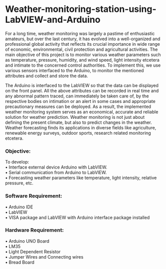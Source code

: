 # Weather-monitoring-station-using-LabVIEW-and-Arduino
For a long time, weather monitoring was largely a pastime of enthusiastic amateurs, but over the last century, it has evolved into a well-organized and professional global activity that reflects its crucial importance in wide range of economic, environmental, civil protection and agricultural activities. The main objective of this project is to monitor various weather parameters such as temperature, pressure, humidity, and wind speed, light intensity etcetera and intimate to the concerned control authorities. To implement this, we use various sensors interfaced to the Arduino, to monitor the mentioned attributes and collect and store the data. 

The Arduino is interfaced to the LabVIEW so that the data can be displayed on the front panel. All the above attributes can be recorded in real time and any abnormal pattern traced, can immediately be taken care of, by the respective bodies on intimation or an alert in some cases and appropriate precautionary measures can be deployed. As a result, the implemented weather monitoring system serves as an economical, accurate and reliable solution for weather prediction. Weather monitoring is not just about defining the present climate, but also to predict changes in the weather. Weather forecasting finds its applications in diverse fields like agriculture, renewable energy surveys, outdoor sports, research related monitoring etcetera.

### Objective:
To develop:<br/>
•	Interface external device Arduino with LabVIEW.<br/>
•	Serial communication from Arduino to LabVIEW.<br/>
•	Forecasting weather parameters like temperature, light intensity, relative pressure, etc.<br/>

### Software Requirement:
•	Arduino IDE <br/>
•	LabVIEW <br/>
•	VISA package and LabVIEW with Arduino interface package installed <br/>

### Hardware Requirement:
•	Arduino UNO Board <br/>
•	LM35 <br/>
•	Light Dependent Resistor <br/>
•	Jumper Wires and Connecting wires <br/>
•	Bread Board <br/>









